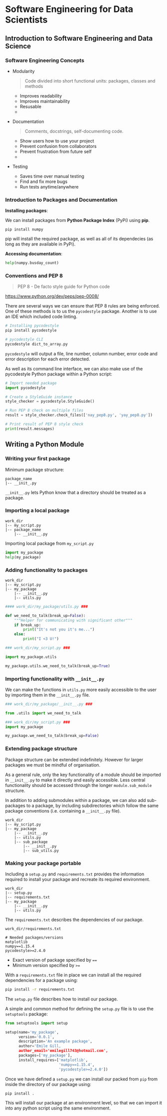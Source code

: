 # Software Engineering for Data Scientists

## Introduction to Software Engineering and Data Science

### Software Engineering Concepts

- Modularity
  
  > Code divided into short functional units: packages, classes and methods
  - Improves readability
  - Improves maintainability
  - Resusable
  - 
- Documentation
  > Comments, docstrings, self-documenting code.
  - Show users how to use your project
  - Prevent confusion from collaborators
  - Prevent frustration from future self
  - 
- Testing
  - Saves time over manual testing
  - Find and fix more bugs
  - Run tests anytime/anywhere

### Introduction to Packages and Documentation

**Installing packages**:

We can install packages from **Python Package Index** (PyPi) using **pip**.

`pip install numpy`

pip will install the required package, as well as all of its dependecies (as long as they are available in PyPi).

**Accessing documentation**:

```python
help(numpy.busday_count)
```

### Conventions and PEP 8

> PEP 8 - De facto style guide for Python code

https://www.python.org/dev/peps/pep-0008/

There are several ways we can ensure that PEP 8 rules are being enforced. One of these methods is to us the `pycodestyle` package. Another is to use an IDE which included code linting.

```bash
# Installing pycodestyle
pip install pycodestyle

# pycodestyle CLI
pycodestyle dict_to_array.py
```

`pycodestyle` will output a file, line number, column number, error code and error description for each error detected.

As well as its command line interface, we can also make use of the pycodestyle Python package within a Python script:

```python
# Import needed package
import pycodestyle

# Create a StyleGuide instance
style_checker = pycodestyle.StyleGuide()

# Run PEP 8 check on multiple files
result = style_checker.check_files(['nay_pep8.py', 'yay_pep8.py'])

# Print result of PEP 8 style check
print(result.messages)
```

## Writing a Python Module

### Writing your first package

Minimum package structure:
```
package_name
|-- __init_.py
```
`__init__.py` lets Python know that a directory should be treated as a package.

### Importing a local package

```
work_dir
|-- my_script.py   
|-- package_name
    |-- __init__.py
```

Importing local package from `my_script.py`
```python
import my_package
help(my_package)
```

### Adding functionality to packages

```
work_dir
|-- my_script.py
|-- my_package
    |-- __init__.py
    |-- utils.py
```

```python
#### work_dir/my_package/utils.py ###

def we_need_to_talk(break_up=False):
    """Helper for communicating with significant other"""
    if break_up:
        print("It's not you it's me...")
    else:
        print("I <3 U!")
```

```python
### work_dir/my_script.py ###

import my_package.utils

my_package.utils.we_need_to_talk(break_up=True)
```

### Importing functionality with `__init__.py`

We can make the functions in `utils.py` more easily accessible to the user by importing them in the `__init__.py` file.

```python
### work_dir/my_package/__init__.py ###

from .utils import we_need_to_talk
```

```python
### work_dir/my_script.py ###
import my_package

my_package.we_need_to_talk(break_up=False)
```

### Extending package structure

Package structure can be extended indefinitely. However for larger packages we must be mindful of organisation.

As a general rule, only the key functionality of a module should be imported in `__init__.py` to make it directly and easily accessible. Less central functionality should be accessed through the longer `module.sub_module` structure.

In addition to adding submodules within a package, we can also add sub-packages to a package, by including subdirectories which follow the same package conventions (i.e. containing a `__init__.py` file).

```
work_dir
|-- my_script.py
|-- my_package
    |-- __init__.py
    |-- utils.py
    |-- sub_package
        |-- __init__.py
        |-- sub_utils.py
```

### Making your package portable

Including a `setup.py` and `requirements.txt` provides the information required to install your package and recreate its required environment.

```
work_dir
|-- setup.py
|-- requirements.txt
|-- my_package
    |-- __init__.py
    |-- utils.py
```

The `requirements.txt` describes the dependencies of our package.

`work_dir/requirements.txt`
```
# Needed packages/versions
matplotlib
numpy==1.15.4
pycodestyle>=2.4.0
```

- Exact version of package specified by `==`
- Minimum version specified by `>=`

With a `requirements.txt` file in place we can install all the required dependencies for a package using:

```bash
pip install -r requirements.txt
```

The `setup.py` file describes how to install our package.

A simple and common method for defining the `setup.py` file is to use the `setuptools` package:
```python
from setuptools import setup

setup(name='my_package',
      version='0.0.1',
      description='An example package',
      author='Emile Gill,
      author_email='emilegill743@hotmail.com',
      packages=['my_package'],
      install_requires=['matplotlib',
                        'numpy==1.15.4',
                        'pycodestyle>=2.4.0'])
```

Once we have defined a `setup.py` we can install our packed from `pip` from inside the directory of our package using:

```bash
pip install .
```

This will install our package at an environment level, so that we can import it into any python script using the same environment.



